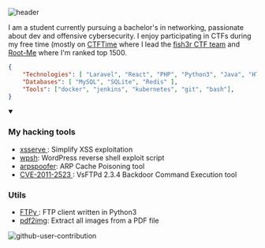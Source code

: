 ![header](https://capsule-render.vercel.app/api?type=waving&color=auto&height=220&section=header&text=Anas&fontSize=60&animation=fadeIn&fontAlignY=38&desc=Pentester%2C%20Developer&descAlignY=51&descAlign=62)


I am a student currently pursuing a bachelor's in networking, passionate about dev and offensive cybersecurity. I enjoy participating in CTFs during my free time (mostly on <a href="https://ctftime.org/user/157452">CTFTime</a> where I lead the <a href="https://ctftime.org/team/368433">fish3r CTF team</a> and <a href="https://www.root-me.org/NullBrunk?q=%2FNullbrunk">Root-Me</a> where I'm ranked top 1500.

```json
{
    "Technologies": [ "Laravel", "React", "PHP", "Python3", "Java", "HTML/CSS/JS" ],
    "Databases": [ "MySQL", "SQLite", "Redis" ],
    "Tools": ["docker", "jenkins", "kubernetes", "git", "bash"],
}
```

<details open>
    <summary><h3>My hacking tools</h3></summary>
    <ul>
        <li><a href="https://www.github.com/NullBrunk/https://github.com/NullBrunk/xsserve">xsserve </a>: Simplify XSS exploitation</li>
        <li><a href="https://www.github.com/NullBrunk/wpsh">wpsh</a>: WordPress reverse shell exploit script</li>
        <li><a href="https://www.github.com/NullBrunk/arpspoofer">arpspoofer</a>: ARP Cache Poisoning tool</li>
        <li><a href="https://www.github.com/NullBrunk/CVE-2011-2523 ">CVE-2011-2523 </a>: VsFTPd 2.3.4 Backdoor Command Execution tool</li>
    </ul>
    <summary><h3>Utils</h3></summary>
    <ul>
        <li><a href="https://www.github.com/NullBrunk/FTPy ">FTPy </a>:  FTP client written in Python3 </li>
        <li><a href="https://www.github.com/NullBrunk/arpspoofer">pdf2img</a>: Extract all images from a PDF file </li>
    </ul>
</details>

![github-user-contribution](https://github.com/user-attachments/assets/bb1382f8-3c82-4b2b-bd49-c06d6ba16797)
